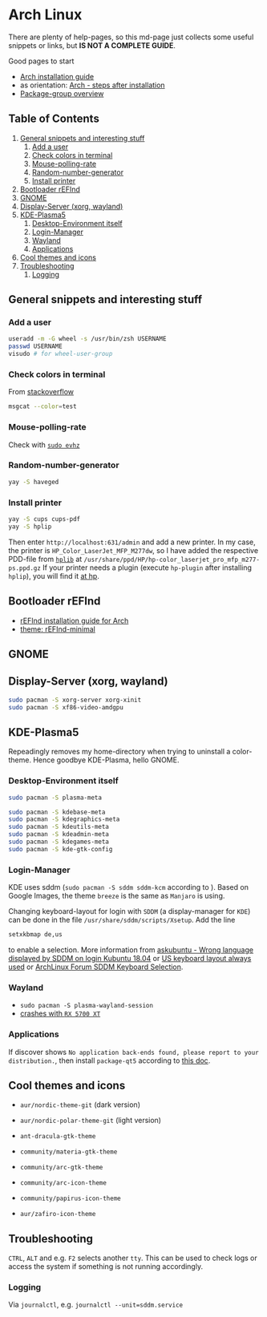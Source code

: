 # Arch Linux

There are plenty of help-pages, so this md-page just collects some useful snippets or links, but __IS NOT A COMPLETE GUIDE__.

Good pages to start

- [Arch installation guide][www_arch_install_guide]
- as orientation: [Arch - steps after installation][www_arch_steps_after_install]
- [Package-group overview][www_arch_group_overview]

## Table of Contents <a name="toc"></a>

1. [General snippets and interesting stuff](#general)
    1. [Add a user](#add-a-user)
    1. [Check colors in terminal](#check-colors-in-terminal)
    1. [Mouse-polling-rate](#mouse-polling-rate)
    1. [Random-number-generator](#random-number-generator)
    1. [Install printer](#install-printer)
1. [Bootloader rEFInd](#refind)
1. [GNOME](#gnome)
1. [Display-Server (xorg, wayland)](#xorg-wayland)
1. [KDE-Plasma5](#kde)
    1. [Desktop-Environment itself](#desktop-env)
    1. [Login-Manager](#login-mgr)
    1. [Wayland](#wayland)
    1. [Applications](#applications)
1. [Cool themes and icons](#themes-and-icons)
1. [Troubleshooting](#troubleshooting)
    1. [Logging](#logging)

## General snippets and interesting stuff <a name="general"></a>

### Add a user <a name="add-a-user"></a>

```zsh
useradd -m -G wheel -s /usr/bin/zsh USERNAME
passwd USERNAME
visudo # for wheel-user-group
```

### Check colors in terminal <a name="check-colors-in-terminal"></a>

From [stackoverflow][www_stackoverflow_color_test]

```zsh
msgcat --color=test
```

### Mouse-polling-rate <a name="mouse-polling-rate"></a>

Check with [`sudo evhz`][www_arch_mouse_polling_rate]

### Random-number-generator <a name="random-number-generator"></a>

```zsh
yay -S haveged
```

### Install printer <a name="install-printer"></a>

```zsh
yay -S cups cups-pdf
yay -S hplip
```

Then enter `http://localhost:631/admin` and add a new printer.
In my case, the printer is `HP_Color_LaserJet_MFP_M277dw`, so I have added the respective PDD-file from [`hplib`][www_aur_hplip] at `/usr/share/ppd/HP/hp-color_laserjet_pro_mfp_m277-ps.ppd.gz`
If your printer needs a plugin (execute `hp-plugin` after installing `hplip`), you will find it [at hp][www_hp_printer_plugin_list].

## Bootloader rEFInd <a name="refind"></a>

- [rEFInd installation guide for Arch][www_arch_refind]
- [theme: rEFInd-minimal][www_refind_theme_minimal]

## GNOME <a name="gnome"></a>

## Display-Server (xorg, wayland) <a name="xorg-wayland"></a>

```zsh
sudo pacman -S xorg-server xorg-xinit
sudo pacman -S xf86-video-amdgpu
```

## KDE-Plasma5 <a name="kde"></a>

Repeadingly removes my home-directory when trying to uninstall a color-theme.
Hence goodbye KDE-Plasma, hello GNOME.

### Desktop-Environment itself <a name="desktop-env"></a>

```zsh
sudo pacman -S plasma-meta

sudo pacman -S kdebase-meta
sudo pacman -S kdegraphics-meta
sudo pacman -S kdeutils-meta
sudo pacman -S kdeadmin-meta
sudo pacman -S kdegames-meta
sudo pacman -S kde-gtk-config
```

### Login-Manager <a name="login-mgr"></a>

KDE uses sddm (`sudo pacman -S sddm sddm-kcm` according to ).
Based on Google Images, the theme `breeze` is the same as `Manjaro` is using.

Changing keyboard-layout for login with `SDDM` (a display-manager for `KDE`) can be done in the file `/usr/share/sddm/scripts/Xsetup`.
Add the line

```zsh
setxkbmap de,us
```

to enable a selection.
More information from [askubuntu - Wrong language displayed by SDDM on login Kubuntu 18.04][www_askubuntu_sddm_wrong_lang] or [US keyboard layout always used][www_gentoo_sddm_us_keyboard_layout] or [ArchLinux Forum SDDM Keyboard Selection][www_archlinux_sddm_keyboard_selection].

### Wayland <a name="wayland"></a>

- `sudo pacman -S plasma-wayland-session`
- [crashes with `RX 5700 XT`][www_kde_bug]

### Applications <a name="applications"></a>

If discover shows `No application back-ends found, please report to your distribution.`, then install `package-qt5` according to [this doc][www_discover_no_backends].

## Cool themes and icons <a name="themes-and-icons"></a>

- `aur/nordic-theme-git` (dark version)
- `aur/nordic-polar-theme-git` (light version)
- `ant-dracula-gtk-theme`
- `community/materia-gtk-theme`
- `community/arc-gtk-theme`

- `community/arc-icon-theme`
- `community/papirus-icon-theme`
- `aur/zafiro-icon-theme`

## Troubleshooting <a name="troubleshooting"></a>

`CTRL`, `ALT` and e.g. `F2` selects another `tty`.
This can be used to check logs or access the system if something is not running accordingly.

### Logging <a name="logging"></a>

Via `journalctl`, e.g. `journalctl --unit=sddm.service`

[www_arch_install_guide]: https://wiki.archlinux.org/index.php/installation_guide
[www_arch_group_overview]: https://www.archlinux.org/groups/
[www_stackoverflow_color_test]: https://askubuntu.com/questions/27314/script-to-display-all-terminal-colors
[www_arch_mouse_polling_rate]: https://wiki.archlinux.org/index.php/Mouse_polling_rate
[www_arch_refind]: https://wiki.archlinux.org/index.php/REFInd#refind_linux.conf
[www_arch_steps_after_install]: https://itsfoss.com/things-to-do-after-installing-arch-linux/

[www_aur_hplip]: https://www.archlinux.org/packages/extra/x86_64/hplip/
[www_hp_printer_plugin_list]: https://developers.hp.com/hp-linux-imaging-and-printing/binary_plugin.html

[www_refind_theme_minimal]: https://github.com/EvanPurkhiser/rEFInd-minimal
[www_kde_bug]: https://bugs.kde.org/show_bug.cgi?id=413223
[www_discover_no_backends]: https://wiki.archlinux.org/index.php/KDE#Discover_does_not_show_any_applications

[www_askubuntu_sddm_wrong_lang]: https://askubuntu.com/questions/1040844/wrong-language-displayed-by-sddm-on-login-kubuntu-18-04
[www_gentoo_sddm_us_keyboard_layout]: https://forums.gentoo.org/viewtopic-t-1031606-start-0.html
[www_archlinux_sddm_keyboard_selection]: https://bbs.archlinux.org/viewtopic.php?id=194408

